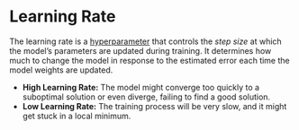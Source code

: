 # Learning Rate

The learning rate is a [hyperparameter](../concept/hyperparameter.md) that controls the *step size* at which the model’s parameters are updated during training. It determines how much to change the model in response to the estimated error each time the model weights are updated.

- **High Learning Rate:** The model might converge too quickly to a suboptimal solution or even diverge, failing to find a good solution.
- **Low Learning Rate:** The training process will be very slow, and it might get stuck in a local minimum.
